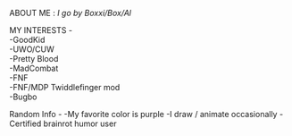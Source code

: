 ABOUT ME :        _I go by Boxxi/Box/Al_

MY INTERESTS -                                                        
-GoodKid                                
-UWO/CUW                  
-Pretty Blood            
-MadCombat              
-FNF            
-FNF/MDP Twiddlefinger mod          
-Bugbo

Random Info -
-My favorite color is purple
-I draw / animate occasionally
-Certified brainrot humor user
